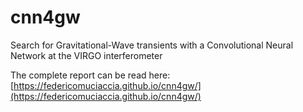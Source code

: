 # cnn4gw
Search for Gravitational-Wave transients with a Convolutional Neural Network at the VIRGO interferometer

The complete report can be read here: [https://federicomuciaccia.github.io/cnn4gw/](https://federicomuciaccia.github.io/cnn4gw/)
